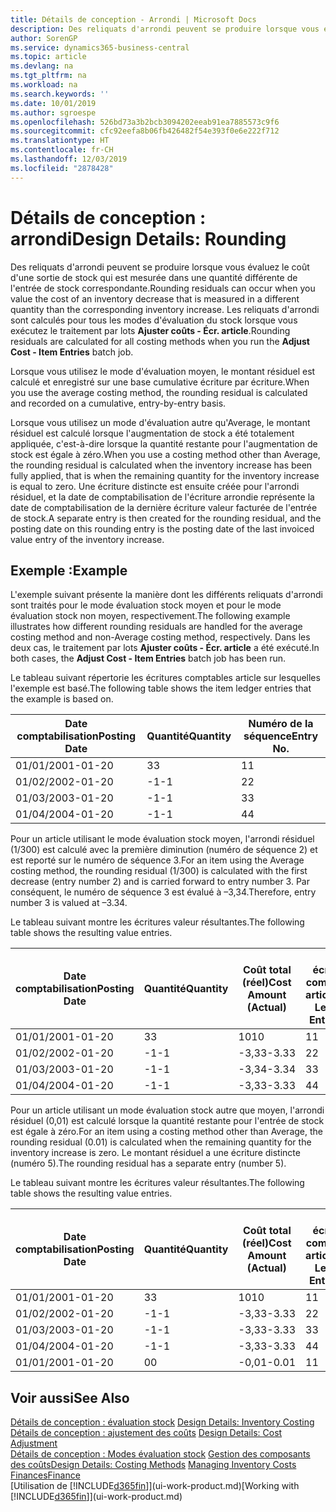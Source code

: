 ```yaml
---
title: Détails de conception - Arrondi | Microsoft Docs
description: Des reliquats d'arrondi peuvent se produire lorsque vous évaluez le coût d'une sortie de stock qui est mesurée dans une quantité différente de l'entrée de stock correspondante. Les reliquats d'arrondi sont calculés pour tous les modes d'évaluation du stock lorsque vous exécutez le traitement par lots **Ajuster coûts - Écr. article**.
author: SorenGP
ms.service: dynamics365-business-central
ms.topic: article
ms.devlang: na
ms.tgt_pltfrm: na
ms.workload: na
ms.search.keywords: ''
ms.date: 10/01/2019
ms.author: sgroespe
ms.openlocfilehash: 526bd73a3b2bcb3094202eeab91ea7885573c9f6
ms.sourcegitcommit: cfc92eefa8b06fb426482f54e393f0e6e222f712
ms.translationtype: HT
ms.contentlocale: fr-CH
ms.lasthandoff: 12/03/2019
ms.locfileid: "2878428"
---
```

# <a name="design-details-rounding"></a><span data-ttu-id="09d27-104">Détails de conception : arrondi</span><span class="sxs-lookup"><span data-stu-id="09d27-104">Design Details: Rounding</span></span>
<span data-ttu-id="09d27-105">Des reliquats d'arrondi peuvent se produire lorsque vous évaluez le coût d'une sortie de stock qui est mesurée dans une quantité différente de l'entrée de stock correspondante.</span><span class="sxs-lookup"><span data-stu-id="09d27-105">Rounding residuals can occur when you value the cost of an inventory decrease that is measured in a different quantity than the corresponding inventory increase.</span></span> <span data-ttu-id="09d27-106">Les reliquats d'arrondi sont calculés pour tous les modes d'évaluation du stock lorsque vous exécutez le traitement par lots **Ajuster coûts - Écr. article**.</span><span class="sxs-lookup"><span data-stu-id="09d27-106">Rounding residuals are calculated for all costing methods when you run the **Adjust Cost - Item Entries** batch job.</span></span>  

 <span data-ttu-id="09d27-107">Lorsque vous utilisez le mode d'évaluation moyen, le montant résiduel est calculé et enregistré sur une base cumulative écriture par écriture.</span><span class="sxs-lookup"><span data-stu-id="09d27-107">When you use the average costing method, the rounding residual is calculated and recorded on a cumulative, entry-by-entry basis.</span></span>  

 <span data-ttu-id="09d27-108">Lorsque vous utilisez un mode d'évaluation autre qu'Average, le montant résiduel est calculé lorsque l'augmentation de stock a été totalement appliquée, c'est-à-dire lorsque la quantité restante pour l'augmentation de stock est égale à zéro.</span><span class="sxs-lookup"><span data-stu-id="09d27-108">When you use a costing method other than Average, the rounding residual is calculated when the inventory increase has been fully applied, that is when the remaining quantity for the inventory increase is equal to zero.</span></span> <span data-ttu-id="09d27-109">Une écriture distincte est ensuite créée pour l'arrondi résiduel, et la date de comptabilisation de l'écriture arrondie représente la date de comptabilisation de la dernière écriture valeur facturée de l'entrée de stock.</span><span class="sxs-lookup"><span data-stu-id="09d27-109">A separate entry is then created for the rounding residual, and the posting date on this rounding entry is the posting date of the last invoiced value entry of the inventory increase.</span></span>  

## <a name="example"></a><span data-ttu-id="09d27-110">Exemple :</span><span class="sxs-lookup"><span data-stu-id="09d27-110">Example</span></span>  
 <span data-ttu-id="09d27-111">L'exemple suivant présente la manière dont les différents reliquats d'arrondi sont traités pour le mode évaluation stock moyen et pour le mode évaluation stock non moyen, respectivement.</span><span class="sxs-lookup"><span data-stu-id="09d27-111">The following example illustrates how different rounding residuals are handled for the average costing method and non-Average costing method, respectively.</span></span> <span data-ttu-id="09d27-112">Dans les deux cas, le traitement par lots **Ajuster coûts - Écr. article** a été exécuté.</span><span class="sxs-lookup"><span data-stu-id="09d27-112">In both cases, the **Adjust Cost - Item Entries** batch job has been run.</span></span>  

 <span data-ttu-id="09d27-113">Le tableau suivant répertorie les écritures comptables article sur lesquelles l'exemple est basé.</span><span class="sxs-lookup"><span data-stu-id="09d27-113">The following table shows the item ledger entries that the example is based on.</span></span>  

|<span data-ttu-id="09d27-114">Date comptabilisation</span><span class="sxs-lookup"><span data-stu-id="09d27-114">Posting Date</span></span>|<span data-ttu-id="09d27-115">Quantité</span><span class="sxs-lookup"><span data-stu-id="09d27-115">Quantity</span></span>|<span data-ttu-id="09d27-116">Numéro de la séquence</span><span class="sxs-lookup"><span data-stu-id="09d27-116">Entry No.</span></span>|  
|------------------|--------------|---------------|  
|<span data-ttu-id="09d27-117">01/01/20</span><span class="sxs-lookup"><span data-stu-id="09d27-117">01-01-20</span></span>|<span data-ttu-id="09d27-118">3</span><span class="sxs-lookup"><span data-stu-id="09d27-118">3</span></span>|<span data-ttu-id="09d27-119">1</span><span class="sxs-lookup"><span data-stu-id="09d27-119">1</span></span>|  
|<span data-ttu-id="09d27-120">01/02/20</span><span class="sxs-lookup"><span data-stu-id="09d27-120">02-01-20</span></span>|<span data-ttu-id="09d27-121">-1</span><span class="sxs-lookup"><span data-stu-id="09d27-121">-1</span></span>|<span data-ttu-id="09d27-122">2</span><span class="sxs-lookup"><span data-stu-id="09d27-122">2</span></span>|  
|<span data-ttu-id="09d27-123">01/03/20</span><span class="sxs-lookup"><span data-stu-id="09d27-123">03-01-20</span></span>|<span data-ttu-id="09d27-124">-1</span><span class="sxs-lookup"><span data-stu-id="09d27-124">-1</span></span>|<span data-ttu-id="09d27-125">3</span><span class="sxs-lookup"><span data-stu-id="09d27-125">3</span></span>|  
|<span data-ttu-id="09d27-126">01/04/20</span><span class="sxs-lookup"><span data-stu-id="09d27-126">04-01-20</span></span>|<span data-ttu-id="09d27-127">-1</span><span class="sxs-lookup"><span data-stu-id="09d27-127">-1</span></span>|<span data-ttu-id="09d27-128">4</span><span class="sxs-lookup"><span data-stu-id="09d27-128">4</span></span>|  

 <span data-ttu-id="09d27-129">Pour un article utilisant le mode évaluation stock moyen, l'arrondi résiduel (1/300) est calculé avec la première diminution (numéro de séquence 2) et est reporté sur le numéro de séquence 3.</span><span class="sxs-lookup"><span data-stu-id="09d27-129">For an item using the Average costing method, the rounding residual (1/300) is calculated with the first decrease (entry number 2) and is carried forward to entry number 3.</span></span> <span data-ttu-id="09d27-130">Par conséquent, le numéro de séquence 3 est évalué à –3,34.</span><span class="sxs-lookup"><span data-stu-id="09d27-130">Therefore, entry number 3 is valued at –3.34.</span></span>  

 <span data-ttu-id="09d27-131">Le tableau suivant montre les écritures valeur résultantes.</span><span class="sxs-lookup"><span data-stu-id="09d27-131">The following table shows the resulting value entries.</span></span>  

|<span data-ttu-id="09d27-132">Date comptabilisation</span><span class="sxs-lookup"><span data-stu-id="09d27-132">Posting Date</span></span>|<span data-ttu-id="09d27-133">Quantité</span><span class="sxs-lookup"><span data-stu-id="09d27-133">Quantity</span></span>|<span data-ttu-id="09d27-134">Coût total (réel)</span><span class="sxs-lookup"><span data-stu-id="09d27-134">Cost Amount (Actual)</span></span>|<span data-ttu-id="09d27-135">N° écriture comptable article</span><span class="sxs-lookup"><span data-stu-id="09d27-135">Item Ledger Entry No.</span></span>|<span data-ttu-id="09d27-136">Numéro de la séquence</span><span class="sxs-lookup"><span data-stu-id="09d27-136">Entry No.</span></span>|  
|------------------|--------------|----------------------------|---------------------------|---------------|  
|<span data-ttu-id="09d27-137">01/01/20</span><span class="sxs-lookup"><span data-stu-id="09d27-137">01-01-20</span></span>|<span data-ttu-id="09d27-138">3</span><span class="sxs-lookup"><span data-stu-id="09d27-138">3</span></span>|<span data-ttu-id="09d27-139">10</span><span class="sxs-lookup"><span data-stu-id="09d27-139">10</span></span>|<span data-ttu-id="09d27-140">1</span><span class="sxs-lookup"><span data-stu-id="09d27-140">1</span></span>|<span data-ttu-id="09d27-141">1</span><span class="sxs-lookup"><span data-stu-id="09d27-141">1</span></span>|  
|<span data-ttu-id="09d27-142">01/02/20</span><span class="sxs-lookup"><span data-stu-id="09d27-142">02-01-20</span></span>|<span data-ttu-id="09d27-143">-1</span><span class="sxs-lookup"><span data-stu-id="09d27-143">-1</span></span>|<span data-ttu-id="09d27-144">-3,33</span><span class="sxs-lookup"><span data-stu-id="09d27-144">-3.33</span></span>|<span data-ttu-id="09d27-145">2</span><span class="sxs-lookup"><span data-stu-id="09d27-145">2</span></span>|<span data-ttu-id="09d27-146">2</span><span class="sxs-lookup"><span data-stu-id="09d27-146">2</span></span>|  
|<span data-ttu-id="09d27-147">01/03/20</span><span class="sxs-lookup"><span data-stu-id="09d27-147">03-01-20</span></span>|<span data-ttu-id="09d27-148">-1</span><span class="sxs-lookup"><span data-stu-id="09d27-148">-1</span></span>|<span data-ttu-id="09d27-149">-3,34</span><span class="sxs-lookup"><span data-stu-id="09d27-149">-3.34</span></span>|<span data-ttu-id="09d27-150">3</span><span class="sxs-lookup"><span data-stu-id="09d27-150">3</span></span>|<span data-ttu-id="09d27-151">3</span><span class="sxs-lookup"><span data-stu-id="09d27-151">3</span></span>|  
|<span data-ttu-id="09d27-152">01/04/20</span><span class="sxs-lookup"><span data-stu-id="09d27-152">04-01-20</span></span>|<span data-ttu-id="09d27-153">-1</span><span class="sxs-lookup"><span data-stu-id="09d27-153">-1</span></span>|<span data-ttu-id="09d27-154">-3,33</span><span class="sxs-lookup"><span data-stu-id="09d27-154">-3.33</span></span>|<span data-ttu-id="09d27-155">4</span><span class="sxs-lookup"><span data-stu-id="09d27-155">4</span></span>|<span data-ttu-id="09d27-156">4</span><span class="sxs-lookup"><span data-stu-id="09d27-156">4</span></span>|  

 <span data-ttu-id="09d27-157">Pour un article utilisant un mode évaluation stock autre que moyen, l'arrondi résiduel (0,01) est calculé lorsque la quantité restante pour l'entrée de stock est égale à zéro.</span><span class="sxs-lookup"><span data-stu-id="09d27-157">For an item using a costing method other than Average, the rounding residual (0.01) is calculated when the remaining quantity for the inventory increase is zero.</span></span> <span data-ttu-id="09d27-158">Le montant résiduel a une écriture distincte (numéro 5).</span><span class="sxs-lookup"><span data-stu-id="09d27-158">The rounding residual has a separate entry (number 5).</span></span>  

 <span data-ttu-id="09d27-159">Le tableau suivant montre les écritures valeur résultantes.</span><span class="sxs-lookup"><span data-stu-id="09d27-159">The following table shows the resulting value entries.</span></span>  

|<span data-ttu-id="09d27-160">Date comptabilisation</span><span class="sxs-lookup"><span data-stu-id="09d27-160">Posting Date</span></span>|<span data-ttu-id="09d27-161">Quantité</span><span class="sxs-lookup"><span data-stu-id="09d27-161">Quantity</span></span>|<span data-ttu-id="09d27-162">Coût total (réel)</span><span class="sxs-lookup"><span data-stu-id="09d27-162">Cost Amount (Actual)</span></span>|<span data-ttu-id="09d27-163">N° écriture comptable article</span><span class="sxs-lookup"><span data-stu-id="09d27-163">Item Ledger Entry No.</span></span>|<span data-ttu-id="09d27-164">Numéro de la séquence</span><span class="sxs-lookup"><span data-stu-id="09d27-164">Entry No.</span></span>|  
|------------------|--------------|----------------------------|---------------------------|---------------|  
|<span data-ttu-id="09d27-165">01/01/20</span><span class="sxs-lookup"><span data-stu-id="09d27-165">01-01-20</span></span>|<span data-ttu-id="09d27-166">3</span><span class="sxs-lookup"><span data-stu-id="09d27-166">3</span></span>|<span data-ttu-id="09d27-167">10</span><span class="sxs-lookup"><span data-stu-id="09d27-167">10</span></span>|<span data-ttu-id="09d27-168">1</span><span class="sxs-lookup"><span data-stu-id="09d27-168">1</span></span>|<span data-ttu-id="09d27-169">1</span><span class="sxs-lookup"><span data-stu-id="09d27-169">1</span></span>|  
|<span data-ttu-id="09d27-170">01/02/20</span><span class="sxs-lookup"><span data-stu-id="09d27-170">02-01-20</span></span>|<span data-ttu-id="09d27-171">-1</span><span class="sxs-lookup"><span data-stu-id="09d27-171">-1</span></span>|<span data-ttu-id="09d27-172">-3,33</span><span class="sxs-lookup"><span data-stu-id="09d27-172">-3.33</span></span>|<span data-ttu-id="09d27-173">2</span><span class="sxs-lookup"><span data-stu-id="09d27-173">2</span></span>|<span data-ttu-id="09d27-174">2</span><span class="sxs-lookup"><span data-stu-id="09d27-174">2</span></span>|  
|<span data-ttu-id="09d27-175">01/03/20</span><span class="sxs-lookup"><span data-stu-id="09d27-175">03-01-20</span></span>|<span data-ttu-id="09d27-176">-1</span><span class="sxs-lookup"><span data-stu-id="09d27-176">-1</span></span>|<span data-ttu-id="09d27-177">-3,33</span><span class="sxs-lookup"><span data-stu-id="09d27-177">-3.33</span></span>|<span data-ttu-id="09d27-178">3</span><span class="sxs-lookup"><span data-stu-id="09d27-178">3</span></span>|<span data-ttu-id="09d27-179">3</span><span class="sxs-lookup"><span data-stu-id="09d27-179">3</span></span>|  
|<span data-ttu-id="09d27-180">01/04/20</span><span class="sxs-lookup"><span data-stu-id="09d27-180">04-01-20</span></span>|<span data-ttu-id="09d27-181">-1</span><span class="sxs-lookup"><span data-stu-id="09d27-181">-1</span></span>|<span data-ttu-id="09d27-182">-3,33</span><span class="sxs-lookup"><span data-stu-id="09d27-182">-3.33</span></span>|<span data-ttu-id="09d27-183">4</span><span class="sxs-lookup"><span data-stu-id="09d27-183">4</span></span>|<span data-ttu-id="09d27-184">4</span><span class="sxs-lookup"><span data-stu-id="09d27-184">4</span></span>|  
|<span data-ttu-id="09d27-185">01/01/20</span><span class="sxs-lookup"><span data-stu-id="09d27-185">01-01-20</span></span>|<span data-ttu-id="09d27-186">0</span><span class="sxs-lookup"><span data-stu-id="09d27-186">0</span></span>|<span data-ttu-id="09d27-187">-0,01</span><span class="sxs-lookup"><span data-stu-id="09d27-187">-0.01</span></span>|<span data-ttu-id="09d27-188">1</span><span class="sxs-lookup"><span data-stu-id="09d27-188">1</span></span>|<span data-ttu-id="09d27-189">5</span><span class="sxs-lookup"><span data-stu-id="09d27-189">5</span></span>|  

## <a name="see-also"></a><span data-ttu-id="09d27-190">Voir aussi</span><span class="sxs-lookup"><span data-stu-id="09d27-190">See Also</span></span>  
 <span data-ttu-id="09d27-191">[Détails de conception : évaluation stock](design-details-inventory-costing.md) </span><span class="sxs-lookup"><span data-stu-id="09d27-191">[Design Details: Inventory Costing](design-details-inventory-costing.md) </span></span>  
 <span data-ttu-id="09d27-192">[Détails de conception : ajustement des coûts](design-details-cost-adjustment.md) </span><span class="sxs-lookup"><span data-stu-id="09d27-192">[Design Details: Cost Adjustment](design-details-cost-adjustment.md) </span></span>  
 <span data-ttu-id="09d27-193">[Détails de conception : Modes évaluation stock](design-details-costing-methods.md) [Gestion des composants des coûts](finance-manage-inventory-costs.md)</span><span class="sxs-lookup"><span data-stu-id="09d27-193">[Design Details: Costing Methods](design-details-costing-methods.md) [Managing Inventory Costs](finance-manage-inventory-costs.md)</span></span>  
 [<span data-ttu-id="09d27-194">Finances</span><span class="sxs-lookup"><span data-stu-id="09d27-194">Finance</span></span>](finance.md)  
 <span data-ttu-id="09d27-195">[Utilisation de [!INCLUDE[d365fin](includes/d365fin_md.md)]](ui-work-product.md)</span><span class="sxs-lookup"><span data-stu-id="09d27-195">[Working with [!INCLUDE[d365fin](includes/d365fin_md.md)]](ui-work-product.md)</span></span>
